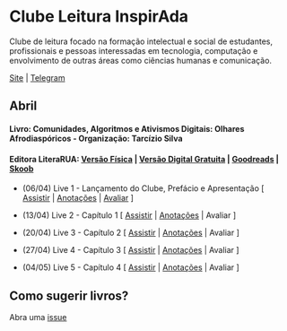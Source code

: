 # Clube Leitura InspirAda

Clube de leitura focado na formação intelectual e social de estudantes, profissionais e pessoas interessadas em tecnologia, computação e envolvimento de outras áreas como ciências humanas e comunicação.

[Site](http://www.inspiradanacomputacao.com) \| [Telegram](https://t.me/ClubeLeituraInspirAda)

## Abril
#### Livro: Comunidades, Algoritmos e Ativismos Digitais: Olhares Afrodiaspóricos - Organização: Tarcízio Silva
#### Editora LiteraRUA: [Versão Física][livro01-compre] | [Versão Digital Gratuita][livro01-ebook] | [Goodreads][livro01-goodreads] | [Skoob][livro01-skoob]

- (06/04) Live 1 - Lançamento do Clube, Prefácio e Apresentação [ [Assistir](https://youtu.be/lZjSEpgFTh0) \| [Anotações](./notas/livro01/live-01.md) \| [Avaliar](https://forms.gle/PnnBBfNFw6uWZwmP7) ]

- (13/04) Live 2 - Capítulo 1 [ [Assistir](https://youtu.be/foy77XEVcYY) \| [Anotações](./notas/livro01/live-02.md) \| Avaliar ]

- (20/04) Live 3 - Capítulo 2 [ [Assistir](https://youtu.be/bpYCfMlDXu4) \| [Anotações](./notas/livro01/live-03.md) \| Avaliar ]

- (27/04) Live 4 - Capítulo 3 [ [Assistir](https://youtu.be/oU-EgiIvdLE) \| [Anotações](./notas/livro01/live-04.md) \| Avaliar ]

- (04/05) Live 5 - Capítulo 4 [ [Assistir](https://youtu.be/SDMLMMhHolw) \| [Anotações](./notas/livro01/live-05.md) \| Avaliar ]

## Como sugerir livros?

Abra uma [issue](https://github.com/inspiradanacomputacao/clubeleiturainspirada/issues)

[livro01-compre]:     http://www.literarua.com.br/livro/olhares-afrodiasporicos
[livro01-ebook]:      https://bit.ly/ComunidadesDigitais
[livro01-skoob]:      https://www.skoob.com.br/comunidades-algoritmos-e-ativismos-digitais-1136137ed1139762.html
[livro01-goodreads]:  https://www.goodreads.com/book/show/53005858-comunidades-algoritmos-e-ativismos-digitais

